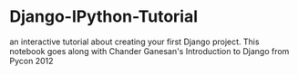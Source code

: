 Django-IPython-Tutorial
=======================

an interactive tutorial about creating your first Django project. This notebook goes along with Chander Ganesan's Introduction to Django from Pycon 2012
